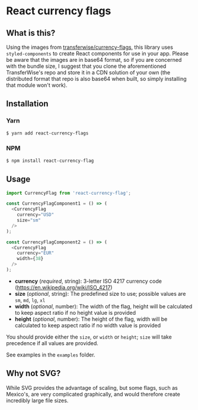# React currency flags

## What is this?

Using the images from [transferwise/currency-flags](https://github.com/transferwise/currency-flags), this library uses `styled-components` to create React components for use in your app. Please be aware that the images are in base64 format, so if you are concerned with the bundle size, I suggest that you clone the aforementioned TransferWise's repo and store it in a CDN solution of your own (the distributed format that repo is also base64 when built, so simply installing that module won't work).

## Installation

### Yarn

```sh
$ yarn add react-currency-flags
```

### NPM

```sh
$ npm install react-currency-flag
```

## Usage

```js
import CurrencyFlag from 'react-currency-flag';

const CurrencyFlagComponent1 = () => (
  <CurrencyFlag
    currency="USD"
    size="sm"
  />
);

const CurrencyFlagComponent2 = () => (
  <CurrencyFlag
    currency="EUR"
    width={38}
  />
);
```

- **currency** (_required_, string): 3-letter ISO 4217 currency code (https://en.wikipedia.org/wiki/ISO_4217)
- **size** (_optional_, string): The predefined size to use; possible values are `sm`, `md`, `lg`, `xl`
- **width** (_optional_, number): The width of the flag, height will be calculated to keep aspect ratio if no height value is provided
- **height** (_optional_, number): The height of the flag, width will be calculated to keep aspect ratio if no width value is provided

You should provide either the `size`, or `width` or `height`; `size` will take precedence if all values are provided.

See examples in the `examples` folder.

## Why not SVG?

While SVG provides the advantage of scaling, but some flags, such as Mexico's, are very complicated graphically, and would therefore create incredibly large file sizes.